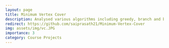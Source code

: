```yaml
---
layout: page
title: Minimum Vertex Cover
description: Analysed various algorithms including greedy, branch and bound, local search - hill climbing, and local search - simulated annealing for solving the minimum vertex cover (MVC) problem.
redirect: https://github.com/saiprasath21/Minimum-Vertex-Cover
img: assets/img/vc.JPG
importance: 3
category: Course Projects
---
```


